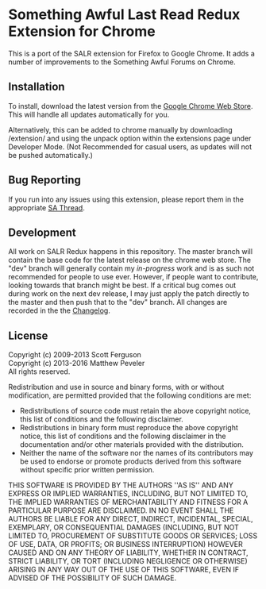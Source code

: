 Something Awful Last Read Redux Extension for Chrome
==============================================

This is a port of the SALR extension for Firefox to Google Chrome. It adds a number of improvements to the Something Awful Forums on Chrome.

Installation
------------

To install, download the latest version from the [Google Chrome Web Store](https://chrome.google.com/webstore/detail/something-awful-last-read/bogegdelcjhoaakaepmoglademmhiboo "Web Store"). This will handle all updates automatically for you.

Alternatively, this can be added to chrome manually by downloading /extension/ and using the unpack option within the extensions page under Developer Mode. (Not Recommended for casual users, as updates will not be pushed automatically.)

Bug Reporting
-------------

If you run into any issues using this extension, please report them in the appropriate [SA Thread](http://forums.somethingawful.com/showthread.php?threadid=3208437 "SA Thread").

Development  
-----------  

All work on SALR Redux happens in this repository. The master branch will contain the base code for the latest release on the chrome web store. The "dev" branch will generally contain my _in-progress_ work and is as such not recommended for people to use ever. However, if people want to contribute, looking towards that branch might be best. If a critical bug comes out during work on the next dev release, I may just apply the patch directly to the master and then push that to the "dev" branch. All changes are recorded in the the [Changelog](https://github.com/MasterOdin/salr-chrome/blob/master/CHANGELOG.md).

License
-------

Copyright (c) 2009-2013 Scott Ferguson  
Copyright (c) 2013-2016 Matthew Peveler  
All rights reserved.

Redistribution and use in source and binary forms, with or without
modification, are permitted provided that the following conditions are met:

- Redistributions of source code must retain the above copyright
  notice, this list of conditions and the following disclaimer.
- Redistributions in binary form must reproduce the above copyright
  notice, this list of conditions and the following disclaimer in the
  documentation and/or other materials provided with the distribution.
- Neither the name of the software nor the
  names of its contributors may be used to endorse or promote products
  derived from this software without specific prior written permission.

THIS SOFTWARE IS PROVIDED BY THE AUTHORS ''AS IS'' AND ANY
EXPRESS OR IMPLIED WARRANTIES, INCLUDING, BUT NOT LIMITED TO, THE IMPLIED
WARRANTIES OF MERCHANTABILITY AND FITNESS FOR A PARTICULAR PURPOSE ARE
DISCLAIMED. IN NO EVENT SHALL THE AUTHORS BE LIABLE FOR ANY
DIRECT, INDIRECT, INCIDENTAL, SPECIAL, EXEMPLARY, OR CONSEQUENTIAL DAMAGES
(INCLUDING, BUT NOT LIMITED TO, PROCUREMENT OF SUBSTITUTE GOODS OR SERVICES;
LOSS OF USE, DATA, OR PROFITS; OR BUSINESS INTERRUPTION) HOWEVER CAUSED AND
ON ANY THEORY OF LIABILITY, WHETHER IN CONTRACT, STRICT LIABILITY, OR TORT
(INCLUDING NEGLIGENCE OR OTHERWISE) ARISING IN ANY WAY OUT OF THE USE OF THIS
SOFTWARE, EVEN IF ADVISED OF THE POSSIBILITY OF SUCH DAMAGE.
